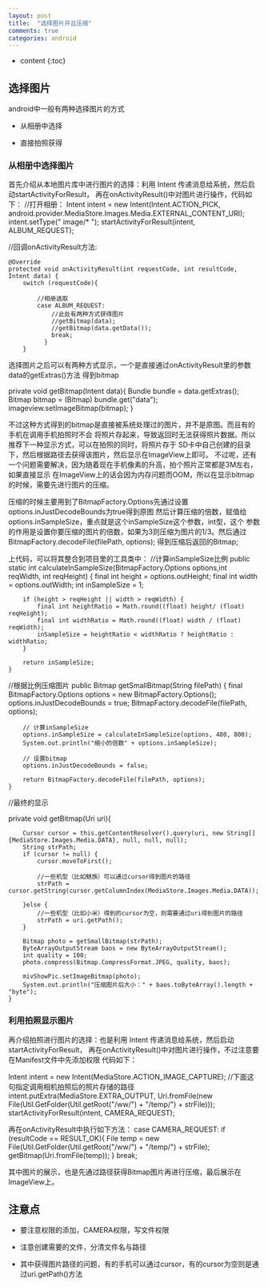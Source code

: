 ```yaml
---
layout: post
title:  "选择图片并且压缩"
comments: true
categories: android
---
```


* content
{:toc}

## 选择图片

android中一般有两种选择图片的方式

* 从相册中选择

* 直接拍照获得

### 从相册中选择图片

首先介绍从本地图片库中进行图片的选择：利用 Intent 传递消息给系统，然后启动startActivityForResult，
再在onActivityResult()中对图片进行操作，代码如下：
//打开相册：
    Intent intent = new Intent(Intent.ACTION_PICK, android.provider.MediaStore.Images.Media.EXTERNAL_CONTENT_URI);
    intent.setType(" image/* ");
    startActivityForResult(intent, ALBUM_REQUEST);

//回调onActivityResult方法:

    @Override
    protected void onActivityResult(int requestCode, int resultCode, Intent data) {
        switch (requestCode){

            //相册选取
            case ALBUM_REQUEST:
                //此处有两种方式获得图片
                //getBitmap(data);
                //getBitmap(data.getData());
                break;
              }
        }

选择图片之后可以有两种方式显示，一个是直接通过onActivityResult里的参数data的getExtras()方法
得到bitmap

private void getBitmap(Intent data){
  Bundle bundle = data.getExtras();
  Bitmap bitmap = (Bitmap) bundle.get("data");
  imageview.setImageBitmap(bitmap);
}

不过这种方式得到的bitmap是直接被系统处理过的图片，并不是原图。而且有的手机在调用手机拍照时不会
将照片存起来，导致返回时无法获得照片数据。所以推荐下一种显示方式，可以在拍照的同时，将照片存于
SD卡中自己创建的目录下，然后根据路径去获得该图片，然后显示在ImageView上即可。
不过呢，还有一个问题需要解决，因为随着现在手机像素的升高，拍个照片正常都是3M左右，如果直接显示
在ImageView上的话会因为内存问题而OOM，所以在显示bitmap的时候，需要先进行图片的压缩。

压缩的时候主要用到了BitmapFactory.Options先通过设置options.inJustDecodeBounds为true得到原图
然后计算压缩的倍数，赋值给options.inSampleSize，重点就是这个inSampleSize这个参数，int型，这个
参数的作用是设置你要压缩的图片的倍数，如果为3则压缩为图片的1/3。然后通过BitmapFactory.decodeFile(filePath, options);
得到压缩后返回的Bitmap;

上代码，可以将其整合到项目里的工具类中：
//计算inSampleSize比例
public static int calculateInSampleSize(BitmapFactory.Options options,int reqWidth, int reqHeight) {
        final int height = options.outHeight;
        final int width = options.outWidth;
        int inSampleSize = 1;

        if (height > reqHeight || width > reqWidth) {
            final int heightRatio = Math.round((float) height/ (float) reqHeight);
            final int widthRatio = Math.round((float) width / (float) reqWidth);
            inSampleSize = heightRatio < widthRatio ? heightRatio : widthRatio;
        }

        return inSampleSize;
    }

//根据比例压缩图片
    public Bitmap getSmallBitmap(String filePath) {
        final BitmapFactory.Options options = new BitmapFactory.Options();
        options.inJustDecodeBounds = true;
        BitmapFactory.decodeFile(filePath, options);

        // 计算inSampleSize
        options.inSampleSize = calculateInSampleSize(options, 480, 800);
        System.out.println("缩小的倍数" + options.inSampleSize);

        // 设置bitmap
        options.inJustDecodeBounds = false;

        return BitmapFactory.decodeFile(filePath, options);
    }    


//最终的显示

private void getBitmap(Uri uri){

        Cursor cursor = this.getContentResolver().query(uri, new String[]{MediaStore.Images.Media.DATA}, null, null, null);
        String strPath;
        if (cursor != null) {
            cursor.moveToFirst();

            //一些机型（比如魅族）可以通过cursor得到图片的路径
            strPath = cursor.getString(cursor.getColumnIndex(MediaStore.Images.Media.DATA));

        }else {
            //一些机型（比如小米）得到的cursor为空，则需要通过uri得到图片的路径
            strPath = uri.getPath();
        }

        Bitmap photo = getSmallBitmap(strPath);
        ByteArrayOutputStream baos = new ByteArrayOutputStream();
        int quality = 100;
        photo.compress(Bitmap.CompressFormat.JPEG, quality, baos);

        mivShowPic.setImageBitmap(photo);
        System.out.println("压缩图片后大小：" + baos.toByteArray().length + "byte");
    }

### 利用拍照显示图片
再介绍拍照进行图片的选择：也是利用 Intent 传递消息给系统，然后启动startActivityForResult，
再在onActivityResult()中对图片进行操作，不过注意要在Manifest文件中先添加权限<uses-permission android:name="android.permission.CAMERA" />
代码如下：

  Intent intent = new Intent(MediaStore.ACTION_IMAGE_CAPTURE);
  //下面这句指定调用相机拍照后的照片存储的路径
  intent.putExtra(MediaStore.EXTRA_OUTPUT, Uri.fromFile(new File(Util.GetFolder(Util.getRoot("/ww/") + "/temp/") + strFile)));
  startActivityForResult(intent, CAMERA_REQUEST);

再在onActivityResult中执行如下方法：
  case CAMERA_REQUEST:
    if (resultCode == RESULT_OK){
        File temp = new File(Util.GetFolder(Util.getRoot("/ww/") + "/temp/") + strFile);
        getBitmap(Uri.fromFile(temp));
    }
    break;

其中图片的展示，也是先通过路径获得Bitmap图片再进行压缩，最后展示在ImageView上。



## 注意点

* 要注意权限的添加，CAMERA权限，写文件权限

* 注意创建需要的文件，分清文件名与路径

* 其中获得图片路径的问题，有的手机可以通过cursor，有的cursor为空则是通过uri.getPath()方法
